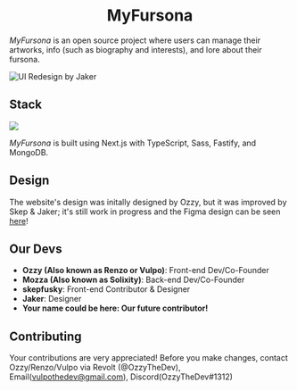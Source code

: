 <h1 align="center">MyFursona</h1>

_MyFursona_ is an open source project where users can manage their artworks, info (such as biography and interests), and lore about their fursona.

![UI Redesign by Jaker](https://user-images.githubusercontent.com/86149507/160653487-3b7b162a-8f1d-4d1e-8ddf-bd4eeec04189.png)

## Stack

![](https://skillicons.dev/icons?i=nextjs,ts,sass,mongodb,fastify)

_MyFursona_ is built using Next.js with TypeScript, Sass, Fastify, and MongoDB.

## Design

The website's design was initally designed by Ozzy, but it was improved by Skep & Jaker;
it's still work in progress and the Figma design can be seen [here](https://www.figma.com/file/3dd2FKkSSNCbPBYwhOLhTo/MyFursona?node-id=0%3A1)!

## Our Devs

- **Ozzy (Also known as Renzo or Vulpo)**: Front-end Dev/Co-Founder
- **Mozza (Also known as Solixity)**: Back-end Dev/Co-Founder
- **skepfusky**: Front-end Contributor & Designer
- **Jaker**: Designer
- **Your name could be here: Our future contributor!**

## Contributing

Your contributions are very appreciated! Before you make changes, contact Ozzy/Renzo/Vulpo via Revolt (@OzzyTheDev), Email(vulpothedev@gmail.com), Discord(OzzyTheDev#1312)
